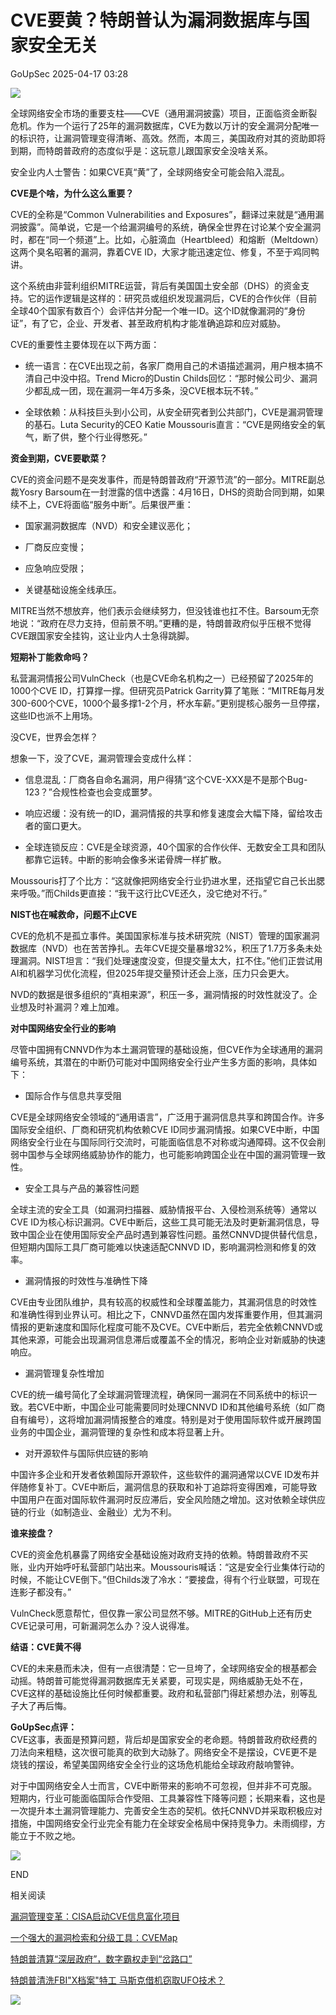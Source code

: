 #  CVE要黄？特朗普认为漏洞数据库与国家安全无关   
 GoUpSec   2025-04-17 03:28  
  
![](https://mmbiz.qpic.cn/sz_mmbiz_png/INYsicz2qhvbHw9icc530bmnXVIpSeKl3h6LaMZGOju0IhDFV0WwTGjo4iaPTxgmlTMDq9GPmwf8DGTURZbKTlKbg/640?wx_fmt=png&from=appmsg "")  
  
  
全球网络安全市场的重要支柱——CVE（通用漏洞披露）项目，正面临资金断裂危机。作为一个运行了25年的漏洞数据库，CVE为数以万计的安全漏洞分配唯一的标识符，让漏洞管理变得清晰、高效。然而，本周三，美国政府对其的资助即将到期，而特朗普政府的态度似乎是：这玩意儿跟国家安全没啥关系。  
  
  
安全业内人士警告：如果CVE真“黄”了，全球网络安全可能会陷入混乱。  
  
  
  
**CVE是个啥，为什么这么重要？**  
  
  
  
CVE的全称是“Common Vulnerabilities and Exposures”，翻译过来就是“通用漏洞披露”。简单说，它是一个给漏洞编号的系统，确保全世界在讨论某个安全漏洞时，都在“同一个频道”上。比如，心脏滴血（Heartbleed）和熔断（Meltdown）这两个臭名昭著的漏洞，靠着CVE ID，大家才能迅速定位、修复，不至于鸡同鸭讲。  
  
  
这个系统由非营利组织MITRE运营，背后有美国国土安全部（DHS）的资金支持。它的运作逻辑是这样的：研究员或组织发现漏洞后，CVE的合作伙伴（目前全球40个国家有数百个）会评估并分配一个唯一ID。这个ID就像漏洞的“身份证”，有了它，企业、开发者、甚至政府机构才能准确追踪和应对威胁。  
  
  
CVE的重要性主要体现在以下两方面：  
  
- 统一语言：在CVE出现之前，各家厂商用自己的术语描述漏洞，用户根本搞不清自己中没中招。Trend Micro的Dustin Childs回忆：“那时候公司少、漏洞少都乱成一团，现在漏洞一年4万多条，没CVE根本玩不转。”  
  
  
- 全球依赖：从科技巨头到小公司，从安全研究者到公共部门，CVE是漏洞管理的基石。Luta Security的CEO Katie Moussouris直言：“CVE是网络安全的氧气，断了供，整个行业得憋死。”  
  
  
  
  
**资金到期，CVE要歇菜？**  
  
  
  
CVE的资金问题不是突发事件，而是特朗普政府“开源节流”的一部分。MITRE副总裁Yosry Barsoum在一封泄露的信中透露：4月16日，DHS的资助合同到期，如果续不上，CVE将面临“服务中断”。后果很严重：  
  
- 国家漏洞数据库（NVD）和安全建议恶化；  
  
- 厂商反应变慢；  
  
- 应急响应受限；  
  
- 关键基础设施全线承压。  
  
MITRE当然不想放弃，他们表示会继续努力，但没钱谁也扛不住。Barsoum无奈地说：“政府在尽力支持，但前景不明。”更糟的是，特朗普政府似乎压根不觉得CVE跟国家安全挂钩，这让业内人士急得跳脚。  
  
  
  
**短期补丁能救命吗？**  
  
  
私营漏洞情报公司VulnCheck（也是CVE命名机构之一）已经预留了2025年的1000个CVE ID，打算撑一撑。但研究员Patrick Garrity算了笔账：“MITRE每月发300-600个CVE，1000个最多撑1-2个月，杯水车薪。”更别提核心服务一旦停摆，这些ID也派不上用场。  
  
  
没CVE，世界会怎样？  
  
  
想象一下，没了CVE，漏洞管理会变成什么样：  
  
- 信息混乱：厂商各自命名漏洞，用户得猜“这个CVE-XXX是不是那个Bug-123？”合规性检查也会变成噩梦。  
  
  
- 响应迟缓：没有统一的ID，漏洞情报的共享和修复速度会大幅下降，留给攻击者的窗口更大。  
  
  
- 全球连锁反应：CVE是全球资源，40个国家的合作伙伴、无数安全工具和团队都靠它运转。中断的影响会像多米诺骨牌一样扩散。  
  
Moussouris打了个比方：“这就像把网络安全行业扔进水里，还指望它自己长出腮来呼吸。”而Childs更直接：“我干这行比CVE还久，没它绝对不行。”  
  
  
  
**NIST也在喊救命，问题不止CVE**  
  
  
  
CVE的危机不是孤立事件。美国国家标准与技术研究院（NIST）管理的国家漏洞数据库（NVD）也在苦苦挣扎。去年CVE提交量暴增32%，积压了1.7万多条未处理漏洞。NIST坦言：“我们处理速度没变，但提交量太大，扛不住。”他们正尝试用AI和机器学习优化流程，但2025年提交量预计还会上涨，压力只会更大。  
  
  
NVD的数据是很多组织的“真相来源”，积压一多，漏洞情报的时效性就没了。企业想及时补漏洞？难上加难。  
  
  
  
**对中国网络安全行业的影响**  
  
  
  
尽管中国拥有CNNVD作为本土漏洞管理的基础设施，但CVE作为全球通用的漏洞编号系统，其潜在的中断仍可能对中国网络安全行业产生多方面的影响，具体如下：  
  
- 国际合作与信息共享受阻  
  
CVE是全球网络安全领域的“通用语言”，广泛用于漏洞信息共享和跨国合作。许多国际安全组织、厂商和研究机构依赖CVE ID同步漏洞情报。如果CVE中断，中国网络安全行业在与国际同行交流时，可能面临信息不对称或沟通障碍。这不仅会削弱中国参与全球网络威胁协作的能力，也可能影响跨国企业在中国的漏洞管理一致性。  
  
- 安全工具与产品的兼容性问题  
  
全球主流的安全工具（如漏洞扫描器、威胁情报平台、入侵检测系统等）通常以CVE ID为核心标识漏洞。CVE中断后，这些工具可能无法及时更新漏洞信息，导致中国企业在使用国际安全产品时遇到兼容性问题。虽然CNNVD提供替代信息，但短期内国际工具厂商可能难以快速适配CNNVD ID，影响漏洞检测和修复的效率。  
  
- 漏洞情报的时效性与准确性下降  
  
CVE由专业团队维护，具有较高的权威性和全球覆盖能力，其漏洞信息的时效性和准确性得到业界认可。相比之下，CNNVD虽然在国内发挥重要作用，但其漏洞情报的更新速度和国际化程度可能不及CVE。CVE中断后，若完全依赖CNNVD或其他来源，可能会出现漏洞信息滞后或覆盖不全的情况，影响企业对新威胁的快速响应。  
  
- 漏洞管理复杂性增加  
  
CVE的统一编号简化了全球漏洞管理流程，确保同一漏洞在不同系统中的标识一致。若CVE中断，中国企业可能需要同时处理CNNVD ID和其他编号系统（如厂商自有编号），这将增加漏洞情报整合的难度。特别是对于使用国际软件或开展跨国业务的中国企业，漏洞管理的复杂性和成本将显著上升。  
  
- 对开源软件与国际供应链的影响  
  
中国许多企业和开发者依赖国际开源软件，这些软件的漏洞通常以CVE ID发布并伴随修复补丁。CVE中断后，漏洞信息的获取和补丁追踪将变得困难，可能导致中国用户在面对国际软件漏洞时反应滞后，安全风险随之增加。这对依赖全球供应链的行业（如制造业、金融业）尤为不利。  
  
  
  
**谁来接盘？**  
  
  
  
CVE的资金危机暴露了网络安全基础设施对政府支持的依赖。特朗普政府不买账，业内开始呼吁私营部门站出来。Moussouris喊话：“这是安全行业集体行动的时候，不能让CVE倒下。”但Childs泼了冷水：“要接盘，得有个行业联盟，可现在连影子都没有。”  
  
  
VulnCheck愿意帮忙，但仅靠一家公司显然不够。MITRE的GitHub上还有历史CVE记录可用，可新漏洞怎么办？没人说得准。  
  
  
  
**结语：CVE黄不得**  
  
  
  
CVE的未来悬而未决，但有一点很清楚：它一旦垮了，全球网络安全的根基都会动摇。特朗普可能觉得漏洞数据库无关紧要，可现实是，网络威胁无处不在，CVE这样的基础设施比任何时候都重要。政府和私营部门得赶紧想办法，别等乱子大了再后悔。  
  
  
**GoUpSec点评：**  
CVE这事，表面是预算问题，背后却是国家安全的老命题。特朗普政府砍经费的刀法向来粗糙，这次很可能真的砍到大动脉了。网络安全不是摆设，CVE更不是烧钱的摆设，希望美国网络安全全行业的这场危机能给全球政府敲响警钟。  
  
  
对于中国网络安全人士而言，CVE中断带来的影响不可忽视，但并非不可克服。短期内，行业可能面临国际合作受阻、工具兼容性下降等问题；长期来看，这也是一次提升本土漏洞管理能力、完善安全生态的契机。依托CNNVD并采取积极应对措施，中国网络安全行业完全有能力在全球安全格局中保持竞争力。未雨绸缪，方能立于不败之地。  
  
  
![](http://mmbiz.qpic.cn/sz_mmbiz_jpg/INYsicz2qhvZRDUnojiaba5EGXQ7vEkEX8iar6wfVEW8pJj4v4XBgG48Lt1Ga5seakLRcfZJdGmq4yUsZXdLh2ZfA/640?wx_fmt=other&tp=webp&wxfrom=5&wx_lazy=1&wx_co=1 "")  
  
  
  
END  
  
  
  
相关阅读  
  
  
  
[漏洞管理变革：CISA启动CVE信息富化项目](https://mp.weixin.qq.com/s?__biz=MzkxNTI2MTI1NA==&mid=2247499166&idx=2&sn=8a4c07a10fe82ae42e706c7f4d29bbfe&scene=21#wechat_redirect)  
  
  
[一个强大的漏洞检索和分级工具：CVEMap](https://mp.weixin.qq.com/s?__biz=MzkxNTI2MTI1NA==&mid=2247498187&idx=2&sn=b759ea91f2ea4816e50477a180825b74&scene=21#wechat_redirect)  
  
  
[特朗普清算“深层政府”，数字霸权走到“岔路口”](https://mp.weixin.qq.com/s?__biz=MzkxNTI2MTI1NA==&mid=2247502263&idx=1&sn=b4c8f5cb81a05403bf1e169d13142832&scene=21#wechat_redirect)  
  
  
[特朗普清洗FBI"X档案"特工 马斯克借机窃取UFO技术？](https://mp.weixin.qq.com/s?__biz=MzkxNTI2MTI1NA==&mid=2247502250&idx=2&sn=a12678ce0899af31e17dabc001371c87&scene=21#wechat_redirect)  
  
  
![](https://mmbiz.qpic.cn/mmbiz_jpg/INYsicz2qhvbgcN4QY36lK2wjCavZiadQThpmM11FR4xkwyVG7K24lkpoLRcFHuZ7gAHgZEsr6Mia7BmKuwDJqX4g/640?wx_fmt=jpeg "")  
  
  
